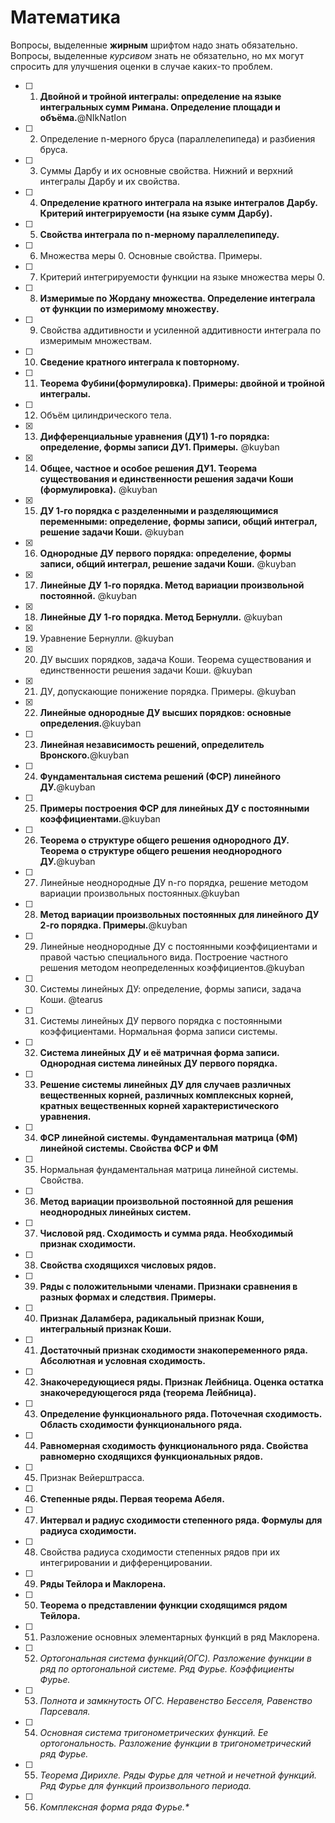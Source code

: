 # Математика

Вопросы, выделенные **жирным** шрифтом надо знать обязательно. Вопросы, выделенные *курсивом* знать не обязательно, но мх могут спросить для улучшения оценки в случае каких-то проблем.

- [ ] 1. **Двойной и тройной интегралы: определение на языке интегральных сумм Римана. Определение площади и объёма.**@NIkNatIon
- [ ] 2. Определение n-мерного бруса (параллелепипеда) и разбиения бруса.
- [ ] 3. Суммы Дарбу и их основные свойства. Нижний и верхний интегралы Дарбу и их свойства.
- [ ] 4. **Определение кратного интеграла на языке интегралов Дарбу. Критерий интегрируемости (на языке сумм Дарбу).**
- [ ] 5. **Свойства интеграла по n-мерному параллелепипеду.**
- [ ] 6. Множества меры 0. Основные свойства. Примеры.
- [ ] 7. Критерий интегрируемости функции на языке множества меры 0.
- [ ] 8. **Измеримые по Жордану множества. Определение интеграла от функции по измеримому множеству.**
- [ ] 9. Свойства аддитивности и усиленной аддитивности интеграла по измеримым множествам.
- [ ] 10. **Сведение кратного интеграла к повторному.**
- [ ] 11. **Теорема Фубини(формулировка). Примеры: двойной и тройной интегралы.**
- [ ] 12. Объём цилиндрического тела.
- [x] 13. **Дифференциальные уравнения (ДУ1) 1-го порядка: определение, формы записи ДУ1. Примеры.** @kuyban
- [x] 14. **Общее, частное и особое решения ДУ1. Теорема существования и единственности решения задачи Коши (формулировка).** @kuyban
- [x] 15. **ДУ 1-го порядка с разделенными и разделяющимися переменными: определение, формы записи, общий интеграл, решение задачи Коши.** @kuyban
- [x] 16. **Однородные ДУ первого порядка: определение, формы записи, общий интеграл, решение задачи Коши.** @kuyban
- [x] 17. **Линейные ДУ 1-го порядка. Метод вариации произвольной постоянной.** @kuyban
- [x] 18. **Линейные ДУ 1-го порядка. Метод Бернулли.** @kuyban
- [x] 19. Уравнение Бернулли. @kuyban
- [x] 20. ДУ высших порядков, задача Коши. Теорема существования и единственности решения задачи Коши. @kuyban
- [x] 21. ДУ, допускающие понижение порядка. Примеры. @kuyban
- [x] 22. **Линейные однородные ДУ высших порядков: основные определения.**@kuyban
- [ ] 23. **Линейная независимость решений, определитель Вронского.**@kuyban
- [ ] 24. **Фундаментальная система решений (ФСР) линейного ДУ.**@kuyban
- [ ] 25. **Примеры построения ФСР для линейных ДУ с постоянными коэффициентами.**@kuyban
- [ ] 26. **Теорема о структуре общего решения однородного ДУ. Теорема о структуре общего решения неоднородного ДУ.**@kuyban
- [ ] 27. Линейные неоднородные ДУ n-го порядка, решение методом вариации произвольных постоянных.@kuyban
- [ ] 28. **Метод вариации произвольных постоянных для линейного ДУ 2-го порядка. Примеры.**@kuyban
- [ ] 29. Линейные неоднородные ДУ с постоянными коэффициентами и правой частью специального вида. Построение частного решения методом неопределенных коэффициентов.@kuyban
- [ ] 30. Системы линейных ДУ: определение, формы записи, задача Коши. @tearus
- [ ] 31. Системы линейных ДУ первого порядка с постоянными коэффициентами. Нормальная форма записи системы.
- [ ] 32. **Система линейных ДУ и её матричная форма записи. Однородная система линейных ДУ первого порядка.**
- [ ] 33. **Решение системы линейных ДУ для случаев различных вещественных корней, различных комплексных корней, кратных вещественных корней характеристического уравнения.**
- [ ] 34. **ФСР линейной системы. Фундаментальная матрица (ФМ) линейной системы. Свойства ФСР и ФМ**
- [ ] 35. Нормальная фундаментальная матрица линейной системы. Свойства.
- [ ] 36. **Метод вариации произвольной постоянной для решения неоднородных линейных систем.**
- [ ] 37. **Числовой ряд. Сходимость и сумма ряда. Необходимый признак сходимости.**
- [ ] 38. **Свойства сходящихся числовых рядов.**
- [ ] 39. **Ряды с положительными членами. Признаки сравнения в разных формах и следствия. Примеры.**
- [ ] 40. **Признак Даламбера, радикальный признак Коши, интегральный признак Коши.**
- [ ] 41. **Достаточный признак сходимости знакопеременного ряда. Абсолютная и условная сходимость.**
- [ ] 42. **Знакочередующиеся ряды. Признак Лейбница. Оценка остатка знакочередующегося ряда (теорема Лейбница).**
- [ ] 43. **Определение функционального ряда. Поточечная сходимость. Область сходимости функционального ряда.**
- [ ] 44. **Равномерная сходимость функционального ряда. Свойства равномерно сходящихся функциональных рядов.**
- [ ] 45. Признак Вейерштрасса.
- [ ] 46. **Степенные ряды. Первая теорема Абеля.**
- [ ] 47. **Интервал и радиус сходимости степенного ряда. Формулы для радиуса сходимости.**
- [ ] 48. Свойства радиуса сходимости степенных рядов при их интегрировании и дифференцировании.
- [ ] 49. **Ряды Тейлора и Маклорена.**
- [ ] 50. **Теорема о представлении функции сходящимся рядом Тейлора.**
- [ ] 51. Разложение основных элементарных функций в ряд Маклорена.
- [ ] 52. *Ортогональная система функций(ОГС). Разложение функции в ряд по ортогональной системе. Ряд Фурье. Коэффициенты Фурье.*
- [ ] 53. *Полнота и замкнутость ОГС. Неравенство Бесселя, Равенство Парсеваля.*
- [ ] 54. *Основная система тригонометрических функций. Ее ортогональность. Разложение функции в тригонометрический ряд Фурье.*
- [ ] 55. *Теорема Дирихле. Ряды Фурье для четной и нечетной функций. Ряд Фурье для функций произвольного периода.*
- [ ] 56. *Комплексная форма ряда Фурье.\**
